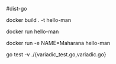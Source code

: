 #dist-go

docker build . -t hello-man

docker run hello-man

docker run -e NAME=Maharana hello-man

go test -v ./{variadic_test.go,variadic.go}
